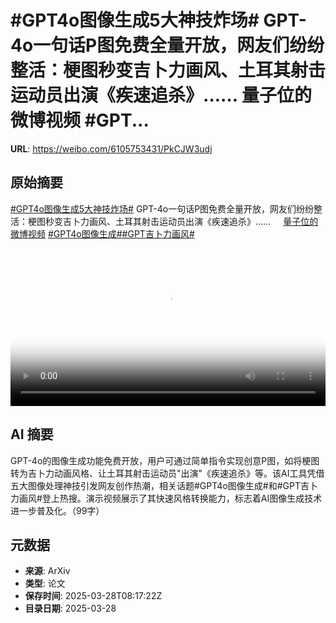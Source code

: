 # #GPT4o图像生成5大神技炸场# GPT-4o一句话P图免费全量开放，网友们纷纷整活：梗图秒变吉卜力画风、土耳其射击运动员出演《疾速追杀》…… 量子位的微博视频 #GPT...

**URL**: https://weibo.com/6105753431/PkCJW3udj

## 原始摘要

<a href="https://m.weibo.cn/search?containerid=231522type%3D1%26t%3D10%26q%3D%23GPT4o%E5%9B%BE%E5%83%8F%E7%94%9F%E6%88%905%E5%A4%A7%E7%A5%9E%E6%8A%80%E7%82%B8%E5%9C%BA%23&amp;extparam=%23GPT4o%E5%9B%BE%E5%83%8F%E7%94%9F%E6%88%905%E5%A4%A7%E7%A5%9E%E6%8A%80%E7%82%B8%E5%9C%BA%23" data-hide=""><span class="surl-text">#GPT4o图像生成5大神技炸场#</span></a> GPT-4o一句话P图免费全量开放，网友们纷纷整活：梗图秒变吉卜力画风、土耳其射击运动员出演《疾速追杀》…… <a href="https://video.weibo.com/show?fid=1034:5149153873821705" data-hide=""><span class="url-icon"><img style="width: 1rem;height: 1rem" src="https://h5.sinaimg.cn/upload/2015/09/25/3/timeline_card_small_video_default.png" referrerpolicy="no-referrer"></span><span class="surl-text">量子位的微博视频</span></a> <a href="https://m.weibo.cn/search?containerid=231522type%3D1%26t%3D10%26q%3D%23GPT4o%E5%9B%BE%E5%83%8F%E7%94%9F%E6%88%90%23&amp;extparam=%23GPT4o%E5%9B%BE%E5%83%8F%E7%94%9F%E6%88%90%23" data-hide=""><span class="surl-text">#GPT4o图像生成#</span></a><a href="https://m.weibo.cn/search?containerid=231522type%3D1%26t%3D10%26q%3D%23GPT%E5%90%89%E5%8D%9C%E5%8A%9B%E7%94%BB%E9%A3%8E%23&amp;extparam=%23GPT%E5%90%89%E5%8D%9C%E5%8A%9B%E7%94%BB%E9%A3%8E%23" data-hide=""><span class="surl-text">#GPT吉卜力画风#</span></a> <br clear="both"><div style="clear: both"></div><video controls="controls" poster="https://tvax4.sinaimg.cn/orj480/006Fd7o3ly1hzwl9mf3krj30u01hc0xy.jpg" style="width: 100%"><source src="https://f.video.weibocdn.com/o0/OOxQLFSElx08n1EWeGAw01041200bGI50E010.mp4?label=mp4_720p&amp;template=720x1280.24.0&amp;ori=0&amp;ps=1CwnkDw1GXwCQx&amp;Expires=1743153159&amp;ssig=VsCx8K3tYS&amp;KID=unistore,video"><source src="https://f.video.weibocdn.com/o0/0VppG4N9lx08n1EWcUEM010412006ErE0E010.mp4?label=mp4_hd&amp;template=540x960.24.0&amp;ori=0&amp;ps=1CwnkDw1GXwCQx&amp;Expires=1743153159&amp;ssig=rYvl9d8tNf&amp;KID=unistore,video"><source src="https://f.video.weibocdn.com/o0/VHCwTmB5lx08n1EVRpbi010412003EIj0E010.mp4?label=mp4_ld&amp;template=360x640.24.0&amp;ori=0&amp;ps=1CwnkDw1GXwCQx&amp;Expires=1743153159&amp;ssig=DJ%2FqAQCdhO&amp;KID=unistore,video"><p>视频无法显示，请前往<a href="https://video.weibo.com/show?fid=1034%3A5149153873821705" target="_blank" rel="noopener noreferrer">微博视频</a>观看。</p></video>

## AI 摘要

GPT-4o的图像生成功能免费开放，用户可通过简单指令实现创意P图，如将梗图转为吉卜力动画风格、让土耳其射击运动员"出演"《疾速追杀》等。该AI工具凭借五大图像处理神技引发网友创作热潮，相关话题#GPT4o图像生成#和#GPT吉卜力画风#登上热搜。演示视频展示了其快速风格转换能力，标志着AI图像生成技术进一步普及化。（99字）

## 元数据

- **来源**: ArXiv
- **类型**: 论文
- **保存时间**: 2025-03-28T08:17:22Z
- **目录日期**: 2025-03-28
